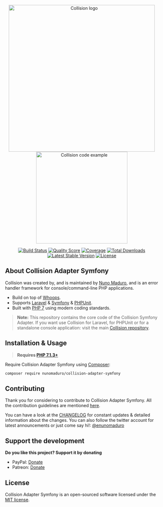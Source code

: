 <p align="center">
    <img src="https://raw.githubusercontent.com/nunomaduro/collision/stable/docs/logo.png" alt="Collision logo" width="480">
    <br>
    <img src="https://raw.githubusercontent.com/nunomaduro/collision/stable/docs/example.png" alt="Collision code example" height="300">
</p>

<p align="center">
  <a href="https://travis-ci.org/nunomaduro/collision-adapter-symfony"><img src="https://img.shields.io/travis/nunomaduro/collision-adapter-symfony/master.svg" alt="Build Status"></img></a>
  <a href="https://scrutinizer-ci.com/g/nunomaduro/collision-adapter-symfony"><img src="https://img.shields.io/scrutinizer/g/nunomaduro/collision-adapter-symfony.svg" alt="Quality Score"></img></a>
  <a href="https://scrutinizer-ci.com/g/nunomaduro/collision-adapter-symfony"><img src="https://img.shields.io/scrutinizer/coverage/g/nunomaduro/collision-adapter-symfony.svg" alt="Coverage"></img></a>
  <a href="https://packagist.org/packages/nunomaduro/collision-adapter-symfony"><img src="https://poser.pugx.org/nunomaduro/collision-adapter-symfony/d/total.svg" alt="Total Downloads"></a>
  <a href="https://packagist.org/packages/nunomaduro/collision-adapter-symfony"><img src="https://poser.pugx.org/nunomaduro/collision-adapter-symfony/v/stable.svg" alt="Latest Stable Version"></a>
  <a href="https://packagist.org/packages/nunomaduro/collision-adapter-symfony"><img src="https://poser.pugx.org/nunomaduro/collision-adapter-symfony/license.svg" alt="License"></a>
</p>

## About Collision Adapter Symfony

Collision was created by, and is maintained by [Nuno Maduro](https://github.com/nunomaduro), and is an error handler framework for console/command-line PHP applications.

- Build on top of [Whoops](https://github.com/filp/whoops).
- Supports [Laravel](https://github.com/laravel/laravel) & [Symfony](https://github.com/symfony/symfony) & [PHPUnit](https://github.com/sebastianbergmann/phpunit).
- Built with [PHP 7](https://php.net) using modern coding standards.

> **Note:** This repository contains the core code of the Collision Symfony Adapter. If you want use Collision for Laravel, for PHPUnit or for a standalone console application: visit the main [Collision repository](https://github.com/nunomaduro/collision).

## Installation & Usage

> **Requires [PHP 7.1.3+](https://php.net/releases/)**

Require Collision Adapter Symfony using [Composer](https://getcomposer.org):

```bash
composer require nunomaduro/collision-adapter-symfony
```

## Contributing

Thank you for considering to contribute to Collision Adapter Symfony. All the contribution guidelines are mentioned [here](CONTRIBUTING.md).

You can have a look at the [CHANGELOG](CHANGELOG.md) for constant updates & detailed information about the changes. You can also follow the twitter account for latest announcements or just come say hi!: [@enunomaduro](https://twitter.com/enunomaduro)

## Support the development
**Do you like this project? Support it by donating**

- PayPal: [Donate](https://www.paypal.com/cgi-bin/webscr?cmd=_s-xclick&hosted_button_id=66BYDWAT92N6L)
- Patreon: [Donate](https://www.patreon.com/nunomaduro)

## License

Collision Adapter Symfony is an open-sourced software licensed under the [MIT license](LICENSE.md).
